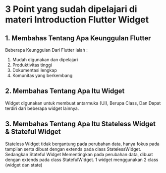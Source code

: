 # 3 Point yang sudah dipelajari di materi Introduction Flutter Widget

## 1. Membahas Tentang Apa Keunggulan  Flutter
Beberapa Keunggulan Dari Flutter ialah :
1. Mudah digunakan dan dipelajari
2. Produktivitas tinggi
3. Dokumentasi lengkap
4. Komunitas yang berkembang

## 2. Membahas Tentang Apa Itu Widget
Widget digunakan untuk membuat antarmuka (UI), Berupa Class, Dan Dapat terdiri dari beberapa widget lainnya.

## 3. Membahas Tentang Apa Itu Stateless Widget & Stateful Widget
Stateless Widget tidak bergantung pada perubahan data, hanya fokus pada tampilan serta dibuat dengan extends pada class StatelessWidget. Sedangkan Stateful Widget Mementingkan pada perubahan data, dibuat dengan extends pada class StatefulWidget. 1 widget menggunakan 2 class  (widget dan state)